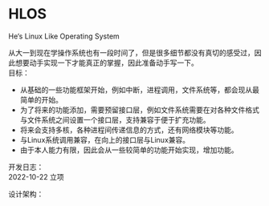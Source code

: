 # HLOS
He‘s Linux Like Operating System

从大一到现在学操作系统也有一段时间了，但是很多细节都没有真切的感受过，因此想要动手实现一下才能真正的掌握，因此准备动手写一下。    
目标：  
* 从基础的一些功能框架开始，例如中断，进程调用，文件系统等，都会现从最简单的开始。
* 为了将来的功能添加，需要预留接口层，例如文件系统需要在对各种文件格式与文件系统之间设置一个接口层，支持兼容于便于扩充功能。
* 将来会支持多核，各种进程间传递信息的方式，还有网络模块等功能。
* 与Linux系统调用兼容，在向上的接口层与Linux兼容。
* 由于本人能力有限，因此会从一些较简单的功能开始实现，增加功能。

开发日志：  
2022-10-22 立项  


设计架构：